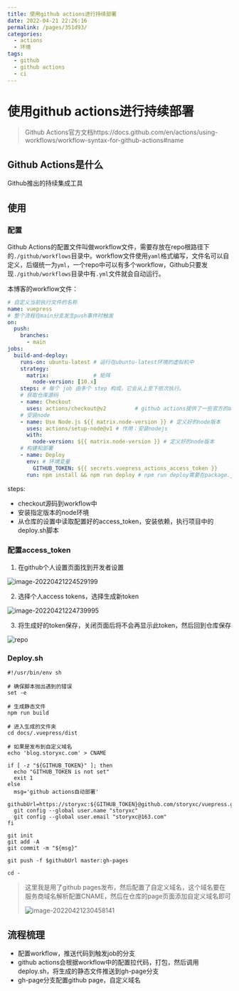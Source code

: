 ```yaml
---
title: 使用github actions进行持续部署
date: 2022-04-21 22:26:16
permalink: /pages/351d93/
categories:
  - actions
  - 环境
tags:
  - github
  - github actions
  - ci
---
```


# 使用github actions进行持续部署

> Github Actions官方文档https://docs.github.com/en/actions/using-workflows/workflow-syntax-for-github-actions#name



## Github Actions是什么

Github推出的持续集成工具



## 使用

### 配置

Github Actions的配置文件叫做workflow文件，需要存放在repo根路径下的`./github/workflows`目录中。workflow文件使用`yaml`格式编写，文件名可以自定义，后缀统一为`yml`，一个repo中可以有多个workflow，Github只要发现`./github/workflows`目录中有`.yml`文件就会自动运行。

本博客的workflow文件：

```yml
# 自定义当前执行文件的名称
name: vuepress
# 整个流程在main分支发生push事件时触发
on:
  push:
    branches:
      - main
jobs:
  build-and-deploy:
    runs-on: ubuntu-latest # 运行在ubuntu-latest环境的虚拟机中
    strategy:
      matrix:              # 矩阵
        node-version: [10.x]
    steps: # 每个 job 由多个 step 构成，它会从上至下依次执行。
    # 获取仓库源码
    - name: Checkout
      uses: actions/checkout@v2         # github actions提供了一些官方的action，例如checkout @v2是action的版本
    # 安装node
    - name: Use Node.js ${{ matrix.node-version }} # 定义好的node版本
      uses: actions/setup-node@v1 # 作用：安装nodejs
      with:
        node-version: ${{ matrix.node-version }} # 定义好的node版本
    # 构建和部署
    - name: Deploy
      env: # 环境变量
        GITHUB_TOKEN: ${{ secrets.vuepress_actions_access_token }}
      run: npm install && npm run deploy # npm run deploy需要在package.json中定义"deploy: bash deploy.sh"
```



steps:

- checkout源码到workflow中
- 安装指定版本的node环境
- 从仓库的设置中读取配置好的access_token，安装依赖，执行项目中的deploy.sh脚本



### 配置access_token

1. 在github个人设置页面找到开发者设置

![image-20220421224529199](http://storyxc.com/images/blog/image-20220421224529199.png)

2. 选择个人access tokens，选择生成新token

![image-20220421224739995](http://storyxc.com/images/blog/image-20220421224739995.png)

3. 将生成好的token保存，关闭页面后将不会再显示此token，然后回到仓库保存

![repo](http://storyxc.com/images/blog/image-20220421224939828.png)

### Deploy.sh

```shell
#!/usr/bin/env sh

# 确保脚本抛出遇到的错误
set -e

# 生成静态文件
npm run build

# 进入生成的文件夹
cd docs/.vuepress/dist

# 如果是发布到自定义域名
echo 'blog.storyxc.com' > CNAME

if [ -z "${GITHUB_TOKEN}" ]; then
  echo "GITHUB_TOKEN is not set"
  exit 1
else
  msg='github actions自动部署'
  githubUrl=https://storyxc:${GITHUB_TOKEN}@github.com/storyxc/vuepress.git
  git config --global user.name "storyxc"
  git config --global user.email "storyxc@163.com"
fi

git init
git add -A
git commit -m "${msg}"

git push -f $githubUrl master:gh-pages

cd -
```

> 这里我是用了github pages发布，然后配置了自定义域名，这个域名要在服务商域名解析配置CNAME，然后在仓库的page页面添加自定义域名即可
>
> ![image-20220421230458141](http://storyxc.com/images/blog/image-20220421230458141.png)



## 流程梳理

- 配置workflow，推送代码到触发job的分支
- github actions会根据workflow中的配置拉代码，打包，然后调用deploy.sh，将生成的静态文件推送到gh-page分支
- gh-page分支配置github page，自定义域名
